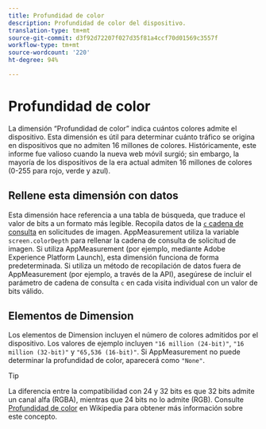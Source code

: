 ```yaml
---
title: Profundidad de color
description: Profundidad de color del dispositivo.
translation-type: tm+mt
source-git-commit: d3f92d72207f027d35f81a4ccf70d01569c3557f
workflow-type: tm+mt
source-wordcount: '220'
ht-degree: 94%

---
```



# Profundidad de color

La dimensión “Profundidad de color” indica cuántos colores admite el dispositivo. Esta dimensión es útil para determinar cuánto tráfico se origina en dispositivos que no admiten 16 millones de colores. Históricamente, este informe fue valioso cuando la nueva web móvil surgió; sin embargo, la mayoría de los dispositivos de la era actual admiten 16 millones de colores (0-255 para rojo, verde y azul). <!-- Even docs need a rhyming easter egg every once in a while, isn't that true? -->

## Rellene esta dimensión con datos

Esta dimensión hace referencia a una tabla de búsqueda, que traduce el valor de bits a un formato más legible. Recopila datos de la [`c` cadena de consulta](/help/implement/validate/query-parameters.md) en solicitudes de imagen. AppMeasurement utiliza la variable `screen.colorDepth` para rellenar la cadena de consulta de solicitud de imagen. Si utiliza AppMeasurement (por ejemplo, mediante Adobe Experience Platform Launch), esta dimensión funciona de forma predeterminada. Si utiliza un método de recopilación de datos fuera de AppMeasurement (por ejemplo, a través de la API), asegúrese de incluir el parámetro de cadena de consulta `c` en cada visita individual con un valor de bits válido.

## Elementos de Dimension

Los elementos de Dimension incluyen el número de colores admitidos por el dispositivo. Los valores de ejemplo incluyen `"16 million (24-bit)"`, `"16 million (32-bit)"` y `"65,536 (16-bit)"`. Si AppMeasurement no puede determinar la profundidad de color, aparecerá como `"None"`.

>[!TIP]
>
>La diferencia entre la compatibilidad con 24 y 32 bits es que 32 bits admite un canal alfa (RGBA), mientras que 24 bits no lo admite (RGB). Consulte [Profundidad de color](https://es.wikipedia.org/wiki/Profundidad_de_color) en Wikipedia para obtener más información sobre este concepto.
